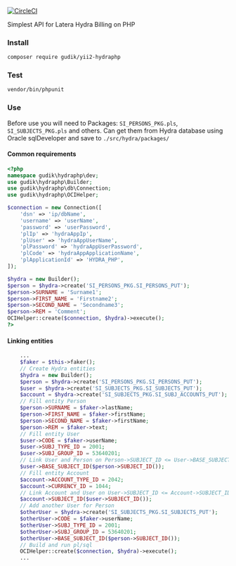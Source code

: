 [![CircleCI](https://circleci.com/gh/axklim/yii2-hydra-php.svg?style=svg&circle-token=f7c46ab9437728466afa47bb19344f62782dc3fc)](https://circleci.com/gh/axklim/yii2-hydra-php)

Simplest API for Latera Hydra Billing on PHP

### Install
```bash
composer require gudik/yii2-hydraphp
``` 

### Test
```bash
vendor/bin/phpunit
``` 

### Use
Before use you will need to Packages: `SI_PERSONS_PKG.pls`, `SI_SUBJECTS_PKG.pls` and others.
Can get them from Hydra database using Oracle sqlDeveloper and save to `./src/hydra/packages/`  

#### Common requirements
```php
<?php
namespace gudik\hydraphp\dev;
use gudik\hydraphp\Builder;
use gudik\hydraphp\db\Connection;
use gudik\hydraphp\OCIHelper;

$connection = new Connection([
    'dsn' => 'ip/dbName',
    'username' => 'userName',
    'password' => 'userPassword',
    'plIp' => 'hydraAppIp',
    'plUser' => 'hydraAppUserName',
    'plPassword' => 'hydraAppUserPassword',
    'plCode' => 'hydraAppApplicationName',
    'plApplicationId' => 'HYDRA_PHP',
]);

$hydra = new Builder();
$person = $hydra->create('SI_PERSONS_PKG.SI_PERSONS_PUT');
$person->SURNAME = 'Surname1';
$person->FIRST_NAME = 'Firstname2';
$person->SECOND_NAME = 'Secondname3';
$person->REM = 'Comment';
OCIHelper::create($connection, $hydra)->execute();
?>
```

#### Linking entities
```php
    ...
    $faker = $this->faker();
    // Create Hydra entities
    $hydra = new Builder();
    $person = $hydra->create('SI_PERSONS_PKG.SI_PERSONS_PUT');
    $user = $hydra->create('SI_SUBJECTS_PKG.SI_SUBJECTS_PUT');
    $account = $hydra->create('SI_SUBJECTS_PKG.SI_SUBJ_ACCOUNTS_PUT');
    // Fill entity Person 
    $person->SURNAME = $faker->lastName;
    $person->FIRST_NAME = $faker->firstName;
    $person->SECOND_NAME = $faker->firstName;
    $person->REM = $faker->text;
    // Fill entity User
    $user->CODE = $faker->userName;
    $user->SUBJ_TYPE_ID = 2001;
    $user->SUBJ_GROUP_ID = 53640201;
    // Link User and Person on Person->SUBJECT_ID <= User->BASE_SUBJECT_ID
    $user->BASE_SUBJECT_ID($person->SUBJECT_ID());
    // Fill entity Account
    $account->ACCOUNT_TYPE_ID = 2042;
    $account->CURRENCY_ID = 1044;
    // Link Account and User on User->SUBJECT_ID <= Account->SUBJECT_ID
    $account->SUBJECT_ID($user->SUBJECT_ID());
    // Add another User for Person
    $otherUser = $hydra->create('SI_SUBJECTS_PKG.SI_SUBJECTS_PUT');
    $otherUser->CODE = $faker->userName;
    $otherUser->SUBJ_TYPE_ID = 2001;
    $otherUser->SUBJ_GROUP_ID = 53640201;
    $otherUser->BASE_SUBJECT_ID($person->SUBJECT_ID());
    // Build and run pl/sql
    OCIHelper::create($connection, $hydra)->execute();
    ...
```